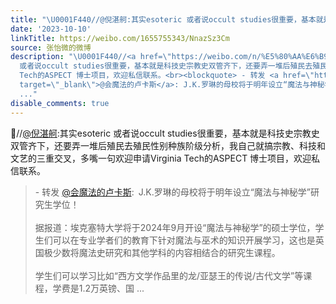 ```yaml
---
title: "\U0001F440//@倪湛舸:其实esoteric 或者说occult studies很重要，基本就是科技史宗教史双管齐下，还要弄一堆后殖民去殖民性别种族阶级分析，我自己就搞宗教、科技和文..."
date: '2023-10-10'
linkTitle: https://weibo.com/1655755343/NnazSz3Cm
source: 张怡微的微博
description: "\U0001F440//<a href=\"https://weibo.com/n/%E5%80%AA%E6%B9%9B%E8%88%B8\">@倪湛舸</a>:其实esoteric
  或者说occult studies很重要，基本就是科技史宗教史双管齐下，还要弄一堆后殖民去殖民性别种族阶级分析，我自己就搞宗教、科技和文艺的三重交叉，多嘴一句欢迎申请Virginia
  Tech的ASPECT 博士项目，欢迎私信联系。<br><blockquote> - 转发 <a href=\"https://weibo.com/6441220630\"
  target=\"_blank\">@会魔法的卢卡斯</a>: J.K.罗琳的母校将于明年设立“魔法与神秘学”研究生学位！<br><br>据报道：埃克塞特大学将于2024年9月开设“魔法与神秘学”的硕士学位，学生们可以在专业学者们的教育下针对魔法与巫术的知识开展学习，这也是英国极少数将魔法史研究和其他学科的内容相结合的研究生课程。<br><br>学生们可以学习比如“西方文学作品里的龙/亚瑟王的传说/古代文学”等课程，学费是1.2万英镑、国
  ..."
disable_comments: true
---
```

👀//<a href="https://weibo.com/n/%E5%80%AA%E6%B9%9B%E8%88%B8">@倪湛舸</a>:其实esoteric 或者说occult studies很重要，基本就是科技史宗教史双管齐下，还要弄一堆后殖民去殖民性别种族阶级分析，我自己就搞宗教、科技和文艺的三重交叉，多嘴一句欢迎申请Virginia Tech的ASPECT 博士项目，欢迎私信联系。<br><blockquote> - 转发 <a href="https://weibo.com/6441220630" target="_blank">@会魔法的卢卡斯</a>: J.K.罗琳的母校将于明年设立“魔法与神秘学”研究生学位！<br><br>据报道：埃克塞特大学将于2024年9月开设“魔法与神秘学”的硕士学位，学生们可以在专业学者们的教育下针对魔法与巫术的知识开展学习，这也是英国极少数将魔法史研究和其他学科的内容相结合的研究生课程。<br><br>学生们可以学习比如“西方文学作品里的龙/亚瑟王的传说/古代文学”等课程，学费是1.2万英镑、国 ...